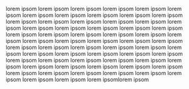 lorem ipsom  lorem ipsom lorem ipsom lorem ipsom lorem ipsom lorem ipsom lorem ipsom lorem ipsom lorem ipsom lorem ipsom lorem ipsom lorem ipsom lorem ipsom lorem ipsom lorem ipsom lorem ipsom lorem ipsom lorem ipsom lorem ipsom lorem ipsom lorem ipsom lorem ipsom lorem ipsom lorem ipsom lorem ipsom lorem ipsom lorem ipsom lorem ipsom lorem ipsom lorem ipsom lorem ipsom lorem ipsom lorem ipsom lorem ipsom lorem ipsom lorem ipsom lorem ipsom lorem ipsom lorem ipsom lorem ipsom lorem ipsom lorem ipsom lorem ipsom lorem ipsom lorem ipsom lorem ipsom lorem ipsom lorem ipsom lorem ipsom lorem ipsom lorem ipsom lorem ipsom lorem ipsom lorem ipsom lorem ipsom lorem ipsom lorem ipsom lorem ipsom lorem ipsom lorem ipsom lorem ipsom lorem ipsom lorem ipsom lorem ipsomlorem ipsom
